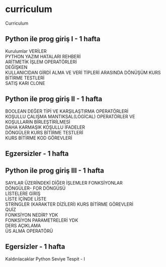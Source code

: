 # curriculum
Curriculum

Python ile prog giriş I - 1 hafta
-------------------------
Kurulumlar
VERİLER  
PYTHON YAZIM HATALARI REHBERİ  
ARİTMETİK İŞLEM OPERATÖRLERİ  
DEĞİŞKEN  
KULLANICIDAN GİRDİ ALMA VE VERİ TİPLERİ ARASINDA DÖNÜŞÜM 
KURS BİTİRME TESTLERİ  
SATIŞ KARI CLONE 

Python ile prog giriş II - 1 hafta
-------------------------
BOOLEAN DEĞER TİPİ VE KARŞILAŞTIRMA OPERATÖRLERİ  
KOŞULLU ÇALIŞMA 
MANTIKSAL(LOGİCAL) OPERATÖRLER VE KOŞULLARIN BİRLEŞTİRİLMESİ  
DAHA KARMAŞIK KOŞULLU İFADELER  
DÖNGÜLER 
KURS BİTİRME TESTLERİ  
KURS BİTİRME KOD GÖREVLERİ 

Egzersizler - 1 hafta
----------------------

Python ile prog giriş III - 1 hafta
-------------------------
SAYILAR ÜZERİNDEKİ DİĞER İŞLEMLER 
FONKSİYONLAR  
DÖNGÜLER- FOR DÖNGÜSÜ  
LİSTELERE GİRİŞ  
LİSTE İÇİNDE LİSTE  
STRİNGLER (KARAKTER DİZİLERİ) 
KURS BİTİRME GÖREVLERİ  
QUİZ  
FONKSİYON NEDİR? YDK  
FONKSİYON PARAMETRELERİ YDK  
DERS AÇIKLAMA  
ÜS ALMA OPERATÖRÜ  

Egersizler - 1 hafta
--------------------

Kaldırılacaklar
Python Seviye Tespit - I
